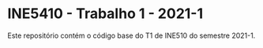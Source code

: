 # INE5410 - Trabalho 1 - 2021-1

Este repositório contém o código base do T1 de INE510 do semestre 2021-1.
